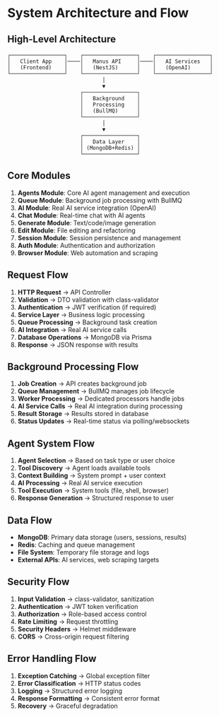 # System Architecture and Flow

## High-Level Architecture
```
┌─────────────────┐    ┌─────────────────┐    ┌─────────────────┐
│   Client App    │────│   Manus API     │────│   AI Services   │
│   (Frontend)    │    │   (NestJS)      │    │   (OpenAI)      │
└─────────────────┘    └─────────────────┘    └─────────────────┘
                              │
                              ▼
                       ┌─────────────────┐
                       │   Background    │
                       │   Processing    │
                       │   (BullMQ)      │
                       └─────────────────┘
                              │
                              ▼
                       ┌─────────────────┐
                       │   Data Layer    │
                       │ (MongoDB+Redis) │
                       └─────────────────┘
```

## Core Modules
1. **Agents Module**: Core AI agent management and execution
2. **Queue Module**: Background job processing with BullMQ
3. **AI Module**: Real AI service integration (OpenAI)
4. **Chat Module**: Real-time chat with AI agents
5. **Generate Module**: Text/code/image generation
6. **Edit Module**: File editing and refactoring
7. **Session Module**: Session persistence and management
8. **Auth Module**: Authentication and authorization
9. **Browser Module**: Web automation and scraping

## Request Flow
1. **HTTP Request** → API Controller
2. **Validation** → DTO validation with class-validator
3. **Authentication** → JWT verification (if required)
4. **Service Layer** → Business logic processing
5. **Queue Processing** → Background task creation
6. **AI Integration** → Real AI service calls
7. **Database Operations** → MongoDB via Prisma
8. **Response** → JSON response with results

## Background Processing Flow
1. **Job Creation** → API creates background job
2. **Queue Management** → BullMQ manages job lifecycle
3. **Worker Processing** → Dedicated processors handle jobs
4. **AI Service Calls** → Real AI integration during processing
5. **Result Storage** → Results stored in database
6. **Status Updates** → Real-time status via polling/websockets

## Agent System Flow
1. **Agent Selection** → Based on task type or user choice
2. **Tool Discovery** → Agent loads available tools
3. **Context Building** → System prompt + user context
4. **AI Processing** → Real AI service execution
5. **Tool Execution** → System tools (file, shell, browser)
6. **Response Generation** → Structured response to user

## Data Flow
- **MongoDB**: Primary data storage (users, sessions, results)
- **Redis**: Caching and queue management
- **File System**: Temporary file storage and logs
- **External APIs**: AI services, web scraping targets

## Security Flow
1. **Input Validation** → class-validator, sanitization
2. **Authentication** → JWT token verification
3. **Authorization** → Role-based access control
4. **Rate Limiting** → Request throttling
5. **Security Headers** → Helmet middleware
6. **CORS** → Cross-origin request filtering

## Error Handling Flow
1. **Exception Catching** → Global exception filter
2. **Error Classification** → HTTP status codes
3. **Logging** → Structured error logging
4. **Response Formatting** → Consistent error format
5. **Recovery** → Graceful degradation